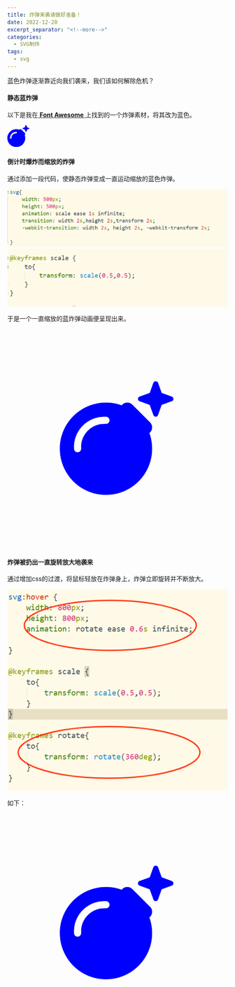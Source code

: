 ```yaml
---
title: 炸弹来袭请做好准备！
date: 2022-12-20
excerpt_separator: "<!--more-->"
categories: 
  - SVG制作
tags:
  - svg
---
```


蓝色炸弹逐渐靠近向我们袭来，我们该如何解除危机？

<!--more-->


#### 静态蓝炸弹

以下是我在[ **Font Awesome** ](https://fontawesome.com/)上找到的一个炸弹素材，将其改为蓝色。

<svg xmlns="http://www.w3.org/2000/svg" viewBox="0 0 512 512" fill="blue" width="10%"><!--! Font Awesome Pro 6.2.1 by @fontawesome - https://fontawesome.com License - https://fontawesome.com/license (Commercial License) Copyright 2022 Fonticons, Inc. --><path d="M459.1 52.4L442.6 6.5C440.7 2.6 436.5 0 432.1 0s-8.5 2.6-10.4 6.5L405.2 52.4l-46 16.8c-4.3 1.6-7.3 5.9-7.2 10.4c0 4.5 3 8.7 7.2 10.2l45.7 16.8 16.8 45.8c1.5 4.4 5.8 7.5 10.4 7.5s8.9-3.1 10.4-7.5l16.5-45.8 45.7-16.8c4.2-1.5 7.2-5.7 7.2-10.2c0-4.6-3-8.9-7.2-10.4L459.1 52.4zm-132.4 53c-12.5-12.5-32.8-12.5-45.3 0l-2.9 2.9C256.5 100.3 232.7 96 208 96C93.1 96 0 189.1 0 304S93.1 512 208 512s208-93.1 208-208c0-24.7-4.3-48.5-12.2-70.5l2.9-2.9c12.5-12.5 12.5-32.8 0-45.3l-80-80zM200 192c-57.4 0-104 46.6-104 104v8c0 8.8-7.2 16-16 16s-16-7.2-16-16v-8c0-75.1 60.9-136 136-136h8c8.8 0 16 7.2 16 16s-7.2 16-16 16h-8z"/></svg>


#### 倒计时爆炸而缩放的炸弹

通过添加一段代码，使静态炸弹变成一直运动缩放的蓝色炸弹。

![](/assets/images/SVG制作/2022-12-20-bomb_code_first.png)
![](/assets/images/SVG制作/2022-12-20-bomb_code_second.png)

于是一个一直缩放的蓝炸弹动画便呈现出来。

<style>
.first svg{
	width: 500px;
	height: 500px;
	animation: scale ease 1s infinite;
	transition: width 2s,height 2s,transform 2s;
	-webkit-transition: width 2s, height 2s, -webkit-transform 2s;
	
}
@keyframes scale {
	to{
		transform: scale(0.5,0.5);
	}
}
</style>

<div class="first">
<svg xmlns="http://www.w3.org/2000/svg" viewBox="0 0 512 512" fill="blue" width="10%"><!--! Font Awesome Pro 6.2.1 by @fontawesome - https://fontawesome.com License - https://fontawesome.com/license (Commercial License) Copyright 2022 Fonticons, Inc. --><path d="M459.1 52.4L442.6 6.5C440.7 2.6 436.5 0 432.1 0s-8.5 2.6-10.4 6.5L405.2 52.4l-46 16.8c-4.3 1.6-7.3 5.9-7.2 10.4c0 4.5 3 8.7 7.2 10.2l45.7 16.8 16.8 45.8c1.5 4.4 5.8 7.5 10.4 7.5s8.9-3.1 10.4-7.5l16.5-45.8 45.7-16.8c4.2-1.5 7.2-5.7 7.2-10.2c0-4.6-3-8.9-7.2-10.4L459.1 52.4zm-132.4 53c-12.5-12.5-32.8-12.5-45.3 0l-2.9 2.9C256.5 100.3 232.7 96 208 96C93.1 96 0 189.1 0 304S93.1 512 208 512s208-93.1 208-208c0-24.7-4.3-48.5-12.2-70.5l2.9-2.9c12.5-12.5 12.5-32.8 0-45.3l-80-80zM200 192c-57.4 0-104 46.6-104 104v8c0 8.8-7.2 16-16 16s-16-7.2-16-16v-8c0-75.1 60.9-136 136-136h8c8.8 0 16 7.2 16 16s-7.2 16-16 16h-8z"/></svg>
</div>



#### 炸弹被扔出一直旋转放大地袭来

通过增加css的过渡，将鼠标轻放在炸弹身上，炸弹立即旋转并不断放大。

![](/assets/images/SVG制作/2022-12-20-bomb_code_third.png)

如下：

<style>
.second svg{
	width: 500px;
	height: 500px;
	animation: scale ease 1s infinite;
	transition: width 2s,height 2s,transform 2s;
	-webkit-transition: width 2s, height 2s, -webkit-transform 2s;
	
}

.second svg:hover {
	width: 800px;
	height: 800px;
	animation: rotate ease 0.6s infinite;

}

@keyframes scale {
	to{
		transform: scale(0.5,0.5);
	}
}

@keyframes rotate{
	to{
		transform: rotate(360deg);
	}
}

</style>

<div class="second">
<svg xmlns="http://www.w3.org/2000/svg" viewBox="0 0 512 512" fill="blue" width="10%"><!--! Font Awesome Pro 6.2.1 by @fontawesome - https://fontawesome.com License - https://fontawesome.com/license (Commercial License) Copyright 2022 Fonticons, Inc. --><path d="M459.1 52.4L442.6 6.5C440.7 2.6 436.5 0 432.1 0s-8.5 2.6-10.4 6.5L405.2 52.4l-46 16.8c-4.3 1.6-7.3 5.9-7.2 10.4c0 4.5 3 8.7 7.2 10.2l45.7 16.8 16.8 45.8c1.5 4.4 5.8 7.5 10.4 7.5s8.9-3.1 10.4-7.5l16.5-45.8 45.7-16.8c4.2-1.5 7.2-5.7 7.2-10.2c0-4.6-3-8.9-7.2-10.4L459.1 52.4zm-132.4 53c-12.5-12.5-32.8-12.5-45.3 0l-2.9 2.9C256.5 100.3 232.7 96 208 96C93.1 96 0 189.1 0 304S93.1 512 208 512s208-93.1 208-208c0-24.7-4.3-48.5-12.2-70.5l2.9-2.9c12.5-12.5 12.5-32.8 0-45.3l-80-80zM200 192c-57.4 0-104 46.6-104 104v8c0 8.8-7.2 16-16 16s-16-7.2-16-16v-8c0-75.1 60.9-136 136-136h8c8.8 0 16 7.2 16 16s-7.2 16-16 16h-8z"/></svg>
</div>